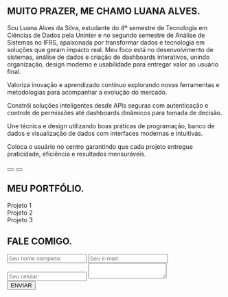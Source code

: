</section>

<!-- SOBRE -->
<section id="sobre" class="sobre">
    <div class="interface">
        <div class="flex">
            <div class="img-sobre">
            </div>
            <div class="txt-sobre">
                <h2>MUITO PRAZER, <span>ME CHAMO LUANA ALVES.</span></h2>
                <p>Sou Luana Alves da Silva, estudante do 4º semestre de Tecnologia em Ciências de Dados pela Uninter e no segundo semestre de Análise de Sistemas no IFRS, apaixonada por transformar dados e tecnologia em soluções que geram impacto real. Meu foco está no desenvolvimento de sistemas, análise de dados e criação de dashboards interativos, unindo organização, design moderno e usabilidade para entregar valor ao usuário final.</p>
                <p>Valoriza inovação e aprendizado contínuo explorando novas ferramentas e metodologias para acompanhar a evolução do mercado.</p>
                <p>Constrói soluções inteligentes desde APIs seguras com autenticação e controle de permissões até dashboards dinâmicos para tomada de decisão.</p>
                <p>Une técnica e design utilizando boas práticas de programação, banco de dados e visualização de dados com interfaces modernas e intuitivas.</p>
                <p>Coloca o usuário no centro garantindo que cada projeto entregue praticidade, eficiência e resultados mensuráveis.</p>
                <div class="btn-social">
                    <a href="https://github.com/Luanatris"><button><i class="bi bi-github"></i></button></a>
                    <a href="https://www.linkedin.com/in/"><button><i class="bi bi-linkedin"></i></button></a>
                </div>
            </div>
        </div>
    </div>
</section>

<!-- PORTFÓLIO -->
<section id="portfolio" class="portfolio">
    <div class="interface">
        <h2 class="titulo">MEU <span>PORTFÓLIO.</span></h2>
        <div class="flex">
            <div class="img-port" style="background-image: url(images/rolagem.jpeg);">
                <div class="overlay">Projeto 1</div>
            </div>
            <div class="img-port" style="background-image: url(images/rolagem.jpeg);">
                <div class="overlay">Projeto 2</div>
            </div>
            <div class="img-port" style="background-image: url(images/rolagem.jpeg);">
                <div class="overlay">Projeto 3</div>
            </div>
        </div>
    </div>
</section>

<!-- FORMULÁRIO -->
<section id="formulario" class="formulario">
    <div class="interface">
        <h2 class="titulo">FALE <span>COMIGO.</span></h2>
        <form action="">
            <input type="text" placeholder="Seu nome completo:" required>
            <input type="email" placeholder="Seu e-mail:" required>
            <input type="text" placeholder="Seu celular:">
            <textarea placeholder="Sua mensagem" required> </textarea>
            <div class="btn-enviar"><input type="submit" value="ENVIAR"> </div>
        </form>
    </div>
</section>
